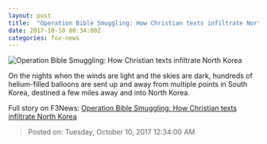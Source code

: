 ```yaml
---
layout: post
title:  "Operation Bible Smuggling: How Christian texts infiltrate North Korea"
date: 2017-10-10 00:34:00Z
categories: fox-news
---
```


![Operation Bible Smuggling: How Christian texts infiltrate North Korea](http://a57.foxnews.com/images.foxnews.com/content/fox-news/world/2017/10/09/operation-bible-smuggling-how-christian-texts-infiltrate-north-korea/_jcr_content/article-text/article-par-8/inline_spotlight_ima/image.img.jpg/612/344/1507596515476.jpg?ve=1&tl=1)

On the nights when the winds are light and the skies are dark, hundreds of helium-filled balloons are sent up and away from multiple points in South Korea, destined a few miles away and into North Korea.


Full story on F3News: [Operation Bible Smuggling: How Christian texts infiltrate North Korea](http://www.f3nws.com/n/SZErN)

> Posted on: Tuesday, October 10, 2017 12:34:00 AM
